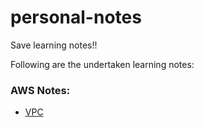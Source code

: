 # personal-notes
Save learning notes!!

Following are the undertaken learning notes:

### AWS Notes:
- [VPC](./01-aws-notes/vpc/description)
